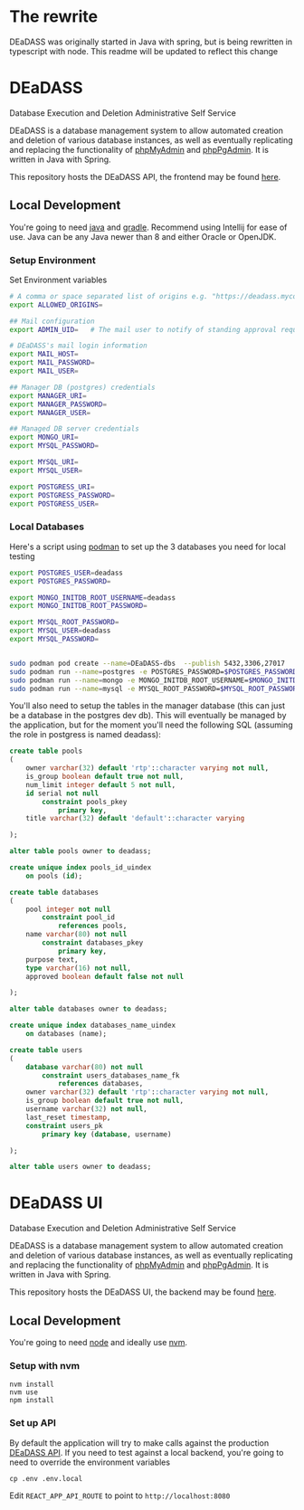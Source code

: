 # The rewrite
DEaDASS was originally started in Java with spring, but is being rewritten in
typescript with node. This readme will be updated to reflect this change

# DEaDASS
Database Execution and Deletion Administrative Self Service

DEaDASS is a database management system to allow automated creation and
deletion of various database instances, as well as eventually replicating and
replacing the functionality of [phpMyAdmin](https://www.phpmyadmin.net) and
[phpPgAdmin](http://phppgadmin.sourceforge.net/doku.php).
It is written in Java with Spring.

This repository hosts the DEaDASS API, the frontend may be found [here](https://github.com/ComputerScienceHouse/DEaDASS-UI).

## Local Development
You're going to need [java](https://www.java.com/en/) and [gradle](https://gradle.org/). Recommend using Intellij for ease of use.
Java can be any Java newer than 8 and either Oracle or OpenJDK.

### Setup Environment

Set Environment variables
```sh
# A comma or space separated list of origins e.g. "https://deadass.mycompany.net, http://localhost:8000"
export ALLOWED_ORIGINS=

## Mail configuration
export ADMIN_UID=   # The mail user to notify of standing approval requests

# DEaDASS's mail login information
export MAIL_HOST=
export MAIL_PASSWORD=
export MAIL_USER=

## Manager DB (postgres) credentials
export MANAGER_URI=
export MANAGER_PASSWORD=
export MANAGER_USER=

## Managed DB server credentials
export MONGO_URI=
export MYSQL_PASSWORD=

export MYSQL_URI=
export MYSQL_USER=

export POSTGRESS_URI=
export POSTGRESS_PASSWORD=
export POSTGRESS_USER=
```

### Local Databases

Here's a script using [podman](https://podman.io/) to set up the 3 databases you need for local testing

```sh
export POSTGRES_USER=deadass
export POSTGRES_PASSWORD=

export MONGO_INITDB_ROOT_USERNAME=deadass
export MONGO_INITDB_ROOT_PASSWORD=

export MYSQL_ROOT_PASSWORD=
export MYSQL_USER=deadass
export MYSQL_PASSWORD=


sudo podman pod create --name=DEaDASS-dbs  --publish 5432,3306,27017
sudo podman run --name=postgres -e POSTGRES_PASSWORD=$POSTGRES_PASSWORD -e POSTGRES_USER=$POSTGRES_USER  -dt --pod=DEaDASS-dbs postgres
sudo podman run --name=mongo -e MONGO_INITDB_ROOT_USERNAME=$MONGO_INITDB_ROOT_USERNAME -e MONGO_INITDB_ROOT_PASSWORD=$MONGO_INITDB_ROOT_PASSWORD  -dt --pod=DEaDASS-dbs mongo
sudo podman run --name=mysql -e MYSQL_ROOT_PASSWORD=$MYSQL_ROOT_PASSWORD -e MYSQL_USER=$MYSQL_USER -e MYSQL_PASSWORD=$MYSQL_PASSWORD  -dt --pod=DEaDASS-dbs mysql
```

You'll also need to setup the tables in the manager database (this can just be a database in the postgres dev db). This will eventually be managed by the application, but for the moment you'll need the following SQL (assuming the role in postgress is named deadass):
```sql
create table pools
(
    owner varchar(32) default 'rtp'::character varying not null,
    is_group boolean default true not null,
    num_limit integer default 5 not null,
    id serial not null
        constraint pools_pkey
            primary key,
    title varchar(32) default 'default'::character varying

);

alter table pools owner to deadass;

create unique index pools_id_uindex
    on pools (id);

create table databases
(
    pool integer not null
        constraint pool_id
            references pools,
    name varchar(80) not null
        constraint databases_pkey
            primary key,
    purpose text,
    type varchar(16) not null,
    approved boolean default false not null

);

alter table databases owner to deadass;

create unique index databases_name_uindex
    on databases (name);

create table users
(
    database varchar(80) not null
        constraint users_databases_name_fk
            references databases,
    owner varchar(32) default 'rtp'::character varying not null,
    is_group boolean default true not null,
    username varchar(32) not null,
    last_reset timestamp,
    constraint users_pk
        primary key (database, username)

);

alter table users owner to deadass;
```

# DEaDASS UI

Database Execution and Deletion Administrative Self Service

DEaDASS is a database management system to allow automated creation and deletion of various database instances, as well as eventually replicating and replacing the functionality of [phpMyAdmin](https://www.phpmyadmin.net) and [phpPgAdmin](http://phppgadmin.sourceforge.net/doku.php).
It is written in Java with Spring.

This repository hosts the DEaDASS UI, the backend may be found [here](https://github.com/ComputerScienceHouse/DEaDASS).

## Local Development
You're going to need [node](https://nodejs.org/en/) and ideally use [nvm](https://github.com/nvm-sh/nvm).

### Setup with nvm

```
nvm install
nvm use
npm install
```

### Set up API
By default the application will try to make calls against the production [DEaDASS API](https://github.com/ComputerScienceHouse/DEaDASS). If you need to test against a local backend, you're going to need to override the environment variables

```
cp .env .env.local
```

Edit `REACT_APP_API_ROUTE` to point to `http://localhost:8080`
